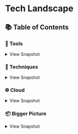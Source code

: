 # Tech Landscape
## 📚 Table of Contents


### 🔧 Tools
<details>
<summary>View Snapshot</summary>

#### Development
|  Name |  Summary | Details  | Use cases |  
|:-:    |:-:       |:-:       |:-:        |  
| | | []() | **** **** **** |
| | | []() | **** **** **** |


#### Testing
|  Name |  Summary | Details  | Use cases |  
|:-:    |:-:       |:-:       |:-:        |  
| | | []() | **** **** **** |
| | | []() | **** **** **** |

#### Infrastructure
|  Name |  Summary | Details  | Use cases |  
|:-:    |:-:       |:-:       |:-:        |  
| | | []() | **** **** **** |
| | | []() | **** **** **** |

</details>

### 📃 Techniques
<details>
<summary>View Snapshot</summary>
  
#### Design Patterns
|  Name |  Summary | Details  | Use cases |  
|:-:    |:-:       |:-:       |:-:        |  
| | | []() | **** **** **** |
| | | []() | **** **** **** |

</details>

### 🌐 Cloud
<details>
<summary>View Snapshot</summary>
  
#### test 
|  Name |  Summary | Details  | Use cases |  
|:-:    |:-:       |:-:       |:-:        |  
| | | []() | **** **** **** |
| | | []() | **** **** **** |

</details>

### 📦 Bigger Picture 
<details>
<summary>View Snapshot</summary>

#### Engineering
|  Name |  Summary | Details  | Use cases |  
|:-:    |:-:       |:-:       |:-:        |  
| **Testing** Roadmap | Test Plan template, testing startegies, testing types, TDD , automation - mobile , web , API , contrct testing Packt| [Testing Raodmap](https://github.com/anas-qa/Quality-Assurance-Road-Map) | **Testing Pyramid , Gap Analysis , Customer Insights , E2E regression suite** |
| | | []() | **** **** **** |


</details>
